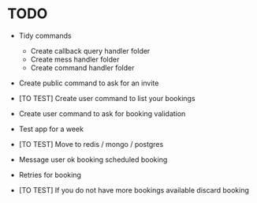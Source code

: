 # TODO

- Tidy commands
    - Create callback query handler folder
    - Create mess handler folder
    - Create command handler folder

- Create public command to ask for an invite
- [TO TEST] Create user command to list your bookings
- Create user command to ask for booking validation
- Test app for a week
- [TO TEST] Move to redis / mongo / postgres
- Message user ok booking scheduled booking
- Retries for booking
- [TO TEST] If you do not have more bookings available discard booking